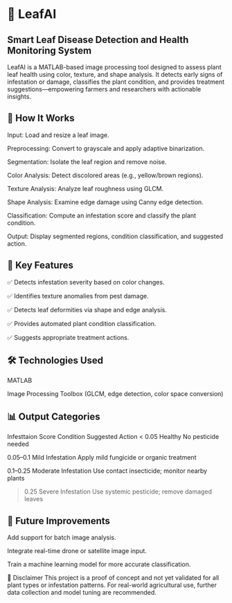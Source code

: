 # 🌿 LeafAI
## Smart Leaf Disease Detection and Health Monitoring System
LeafAI is a MATLAB-based image processing tool designed to assess plant leaf health using color, texture, and shape analysis. It detects early signs of infestation or damage, classifies the plant condition, and provides treatment suggestions—empowering farmers and researchers with actionable insights.

## 📸 How It Works
Input: Load and resize a leaf image.

Preprocessing: Convert to grayscale and apply adaptive binarization.

Segmentation: Isolate the leaf region and remove noise.

Color Analysis: Detect discolored areas (e.g., yellow/brown regions).

Texture Analysis: Analyze leaf roughness using GLCM.

Shape Analysis: Examine edge damage using Canny edge detection.

Classification: Compute an infestation score and classify the plant condition.

Output: Display segmented regions, condition classification, and suggested action.

## 🧠 Key Features
✅ Detects infestation severity based on color changes.

✅ Identifies texture anomalies from pest damage.

✅ Detects leaf deformities via shape and edge analysis.

✅ Provides automated plant condition classification.

✅ Suggests appropriate treatment actions.

## 🛠️ Technologies Used
MATLAB

Image Processing Toolbox (GLCM, edge detection, color space conversion)

## 📊 Output Categories  
Infesttaion Score          Condition                Suggested Action
   < 0.05                    Healthy	               No pesticide needed
   
   0.05–0.1	                 Mild Infestation	       Apply mild fungicide or organic treatment
     
   0.1–0.25	                 Moderate Infestation	   Use contact insecticide; monitor nearby plants
   
   > 0.25	                   Severe Infestation	     Use systemic pesticide; remove damaged leaves

## 📝 Future Improvements
Add support for batch image analysis.

Integrate real-time drone or satellite image input.

Train a machine learning model for more accurate classification.

📌 Disclaimer
This project is a proof of concept and not yet validated for all plant types or infestation patterns. For real-world agricultural use, further data collection and model tuning are recommended.

